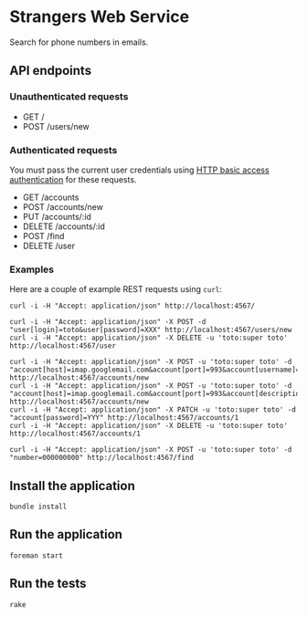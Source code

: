 # Strangers Web Service

Search for phone numbers in emails.

## API endpoints

### Unauthenticated requests

- GET /
- POST /users/new

### Authenticated requests

You must pass the current user credentials using [HTTP basic access authentication](https://en.wikipedia.org/wiki/Basic_access_authentication) for these requests.

- GET /accounts
- POST /accounts/new
- PUT /accounts/:id
- DELETE /accounts/:id
- POST /find
- DELETE /user

### Examples

Here are a couple of example REST requests using `curl`:

    curl -i -H "Accept: application/json" http://localhost:4567/

    curl -i -H "Accept: application/json" -X POST -d "user[login]=toto&user[password]=XXX" http://localhost:4567/users/new
    curl -i -H "Accept: application/json" -X DELETE -u 'toto:super toto' http://localhost:4567/user

    curl -i -H "Accept: application/json" -X POST -u 'toto:super toto' -d "account[host]=imap.googlemail.com&account[port]=993&account[username]=totothestranger&account[password]=XXX" http://localhost:4567/accounts/new
    curl -i -H "Accept: application/json" -X POST -u 'toto:super toto' -d "account[host]=imap.googlemail.com&account[port]=993&account[description]=blah&account[username]=totothestranger&account[password]=XXX" http://localhost:4567/accounts/new
    curl -i -H "Accept: application/json" -X PATCH -u 'toto:super toto' -d "account[password]=YYY" http://localhost:4567/accounts/1
    curl -i -H "Accept: application/json" -X DELETE -u 'toto:super toto' http://localhost:4567/accounts/1

    curl -i -H "Accept: application/json" -X POST -u 'toto:super toto' -d "number=000000000" http://localhost:4567/find

## Install the application

`bundle install`

## Run the application

`foreman start`

## Run the tests

`rake`

